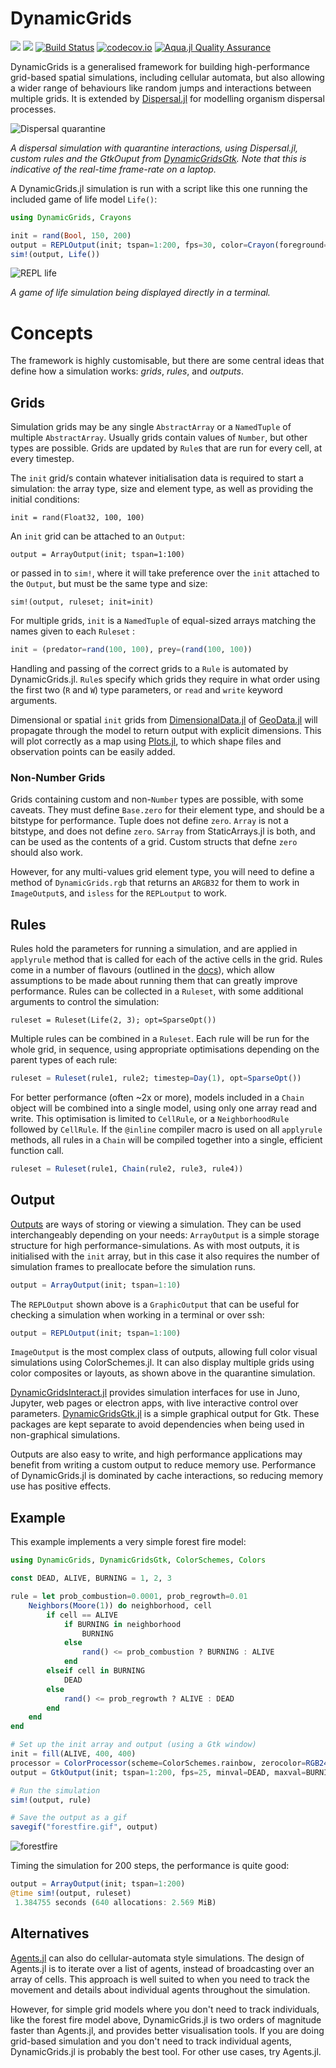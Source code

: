 # DynamicGrids

[![](https://img.shields.io/badge/docs-stable-blue.svg)](https://cesaraustralia.github.io/DynamicGrids.jl/stable)
[![](https://img.shields.io/badge/docs-dev-blue.svg)](https://cesaraustralia.github.io/DynamicGrids.jl/dev)
[![Build Status](https://travis-ci.com/cesaraustralia/DynamicGrids.jl.svg?branch=master)](https://travis-ci.com/cesaraustralia/DynamicGrids.jl) 
[![codecov.io](http://codecov.io/github/cesaraustralia/DynamicGrids.jl/coverage.svg?branch=master)](http://codecov.io/github/cesaraustralia/DynamicGrids.jl?branch=master)
[![Aqua.jl Quality Assurance](https://img.shields.io/badge/Aqua.jl-%F0%9F%8C%A2-aqua.svg)](https://github.com/JuliaTesting/Aqua.jl)

DynamicGrids is a generalised framework for building high-performance grid-based
spatial simulations, including cellular automata, but also allowing a wider
range of behaviours like random jumps and interactions between multiple grids.
It is extended by [Dispersal.jl](https://github.com/cesaraustralia/Dispersal.jl)
for modelling organism dispersal processes.

![Dispersal quarantine](https://raw.githubusercontent.com/cesaraustralia/DynamicGrids.jl/media/dispersal_quarantine.gif)

*A dispersal simulation with quarantine interactions, using Dispersal.jl, custom rules and the 
GtkOuput from [DynamicGridsGtk](https://github.com/cesaraustralia/DynamicGridsGtk.jl). 
Note that this is indicative of the real-time frame-rate on a laptop.*

A DynamicGrids.jl simulation is run with a script like this one
running the included game of life model `Life()`:

```julia
using DynamicGrids, Crayons

init = rand(Bool, 150, 200)
output = REPLOutput(init; tspan=1:200, fps=30, color=Crayon(foreground=:red, background=:black, bold=true))
sim!(output, Life())
```

![REPL life](https://github.com/cesaraustralia/DynamicGrids.jl/blob/media/life.gif?raw=true)

*A game of life simulation being displayed directly in a terminal.*


# Concepts

The framework is highly customisable, but there are some central ideas that define
how a simulation works: *grids*, *rules*, and *outputs*.

## Grids

Simulation grids may be any single `AbstractArray` or a `NamedTuple` of multiple
`AbstractArray`. Usually grids contain values of `Number`, but other types are possible.
Grids are updated by `Rule`s that are run for every cell, at every timestep. 

The `init` grid/s contain whatever initialisation data is required to start
a simulation: the array type, size and element type, as well as providing the
initial conditions:

```juli
init = rand(Float32, 100, 100)
```

An `init` grid can be attached to an `Output`: 

```
output = ArrayOutput(init; tspan=1:100)
```

or passed in to `sim!`, where it will take preference over the `init`
attached to the `Output`, but must be the same type and size:

```
sim!(output, ruleset; init=init)
```

For multiple grids, `init` is a `NamedTuple` of equal-sized arrays
matching the names given to each `Ruleset` :

```julia
init = (predator=rand(100, 100), prey=(rand(100, 100))
```

Handling and passing of the correct grids to a `Rule` is automated by
DynamicGrids.jl. `Rule`s specify which grids they require in what order using
the first two (`R` and `W`) type parameters, or `read` and `write` keyword
arguments. 

Dimensional or spatial `init` grids from
[DimensionalData.jl](https://github.com/rafaqz/DimensionalData.jl) of
[GeoData.jl](https://github.com/rafaqz/GeoData.jl) will propagate through the
model to return output with explicit dimensions. This will plot correctly as a
map using [Plots.jl](https://github.com/JuliaPlots/Plots.jl), to which shape
files and observation points can be easily added.

### Non-Number Grids

Grids containing custom and non-`Number` types are possible, with some caveats.
They must define `Base.zero` for their element type, and should be a bitstype for performance. 
Tuple does not define `zero`. `Array` is not a bitstype, and does not define `zero`. 
`SArray` from StaticArrays.jl is both, and can be used as the contents of a grid. 
Custom structs that defne `zero` should also work. 

However, for any multi-values grid element type, you will need to define a method of 
`DynamicGrids.rgb` that returns an `ARGB32` for them to work in `ImageOutput`s, and 
`isless` for the `REPLoutput` to work.

## Rules

Rules hold the parameters for running a simulation, and are applied in
`applyrule` method that is called for each of the active cells in the grid.
Rules come in a number of flavours (outlined in the
[docs](https://cesaraustralia.github.io/DynamicGrids.jl/stable/#Rules-1)), which
allow assumptions to be made about running them that can greatly improve
performance. Rules can be collected in a `Ruleset`, with some additional
arguments to control the simulation:

```
ruleset = Ruleset(Life(2, 3); opt=SparseOpt())
```

Multiple rules can be combined in a `Ruleset`. Each rule will be run for the
whole grid, in sequence, using appropriate optimisations depending on the parent
types of each rule:

```julia
ruleset = Ruleset(rule1, rule2; timestep=Day(1), opt=SparseOpt())
```

For better performance (often ~2x or more), models included in a `Chain` object
will be combined into a single model, using only one array read and write. This
optimisation is limited to `CellRule`, or a `NeighborhoodRule` followed by
`CellRule`. If the `@inline` compiler macro is used on all `applyrule` methods,
all rules in a `Chain` will be compiled together into a single, efficient
function call.

```julia
ruleset = Ruleset(rule1, Chain(rule2, rule3, rule4))
```


## Output 

[Outputs](https://cesaraustralia.github.io/DynamicGrids.jl/stable/#Output-1)
are ways of storing or viewing a simulation. They can be used
interchangeably depending on your needs: `ArrayOutput` is a simple storage
structure for high performance-simulations. As with most outputs, it is
initialised with the `init` array, but in this case it also requires the number
of simulation frames to preallocate before the simulation runs.

```julia
output = ArrayOutput(init; tspan=1:10)
```

The `REPLOutput` shown above is a `GraphicOutput` that can be useful for checking a
simulation when working in a terminal or over ssh:

```julia
output = REPLOutput(init; tspan=1:100)
```

`ImageOutput` is the most complex class of outputs, allowing full color visual
simulations using ColorSchemes.jl. It can also display multiple grids using color 
composites or layouts, as shown above in the quarantine simulation.

[DynamicGridsInteract.jl](https://github.com/cesaraustralia/DynamicGridsInteract.jl)
provides simulation interfaces for use in Juno, Jupyter, web pages or electron
apps, with live interactive control over parameters.
[DynamicGridsGtk.jl](https://github.com/cesaraustralia/DynamicGridsGtk.jl) is a
simple graphical output for Gtk. These packages are kept separate to avoid
dependencies when being used in non-graphical simulations. 

Outputs are also easy to write, and high performance applications may benefit
from writing a custom output to reduce memory use. Performance of
DynamicGrids.jl is dominated by cache interactions, so reducing memory use has
positive effects.

## Example

This example implements a very simple forest fire model:


```julia
using DynamicGrids, DynamicGridsGtk, ColorSchemes, Colors

const DEAD, ALIVE, BURNING = 1, 2, 3

rule = let prob_combustion=0.0001, prob_regrowth=0.01
    Neighbors(Moore(1)) do neighborhood, cell
        if cell == ALIVE
            if BURNING in neighborhood
                BURNING
            else
                rand() <= prob_combustion ? BURNING : ALIVE
            end
        elseif cell in BURNING
            DEAD
        else
            rand() <= prob_regrowth ? ALIVE : DEAD
        end
    end
end

# Set up the init array and output (using a Gtk window)
init = fill(ALIVE, 400, 400)
processor = ColorProcessor(scheme=ColorSchemes.rainbow, zerocolor=RGB24(0.0))
output = GtkOutput(init; tspan=1:200, fps=25, minval=DEAD, maxval=BURNING, processor=processor)

# Run the simulation
sim!(output, rule)

# Save the output as a gif
savegif("forestfire.gif", output)
```

![forestfire](https://user-images.githubusercontent.com/2534009/72052469-5450c580-3319-11ea-8948-5196d1c6fd33.gif)


Timing the simulation for 200 steps, the performance is quite good:

```julia
output = ArrayOutput(init; tspan=1:200)
@time sim!(output, ruleset)
 1.384755 seconds (640 allocations: 2.569 MiB)
```

## Alternatives

[Agents.jl](https://github.com/JuliaDynamics/Agents.jl) can also do cellular-automata style simulations. The design of Agents.jl is to iterate over a list of agents, instead of broadcasting over an array of cells. This approach is well suited to when you need to track the movement and details about individual agents throughout the simulation. 

However, for simple grid models where you don't need to track individuals, like the forest fire model above, DynamicGrids.jl is two orders of magnitude faster than Agents.jl, and provides better visualisation tools. If you are doing grid-based simulation and you don't need to track individual agents, DynamicGrids.jl is probably the best tool. For other use cases, try Agents.jl.

